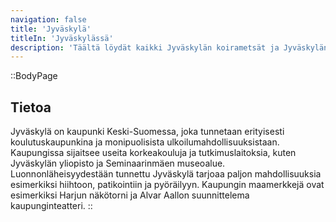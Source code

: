 ```yaml
---
navigation: false
title: 'Jyväskylä'
titleIn: 'Jyväskylässä'
description: 'Täältä löydät kaikki Jyväskylän koirametsät ja Jyväskylän lähellä sjaitsevat koirametsät.'
---
```


::BodyPage
## Tietoa
Jyväskylä on kaupunki Keski-Suomessa, joka tunnetaan erityisesti koulutuskaupunkina ja monipuolisista ulkoilumahdollisuuksistaan. Kaupungissa sijaitsee useita korkeakouluja ja tutkimuslaitoksia, kuten Jyväskylän yliopisto ja Seminaarinmäen museoalue. Luonnonläheisyydestään tunnettu Jyväskylä tarjoaa paljon mahdollisuuksia esimerkiksi hiihtoon, patikointiin ja pyöräilyyn. Kaupungin maamerkkejä ovat esimerkiksi Harjun näkötorni ja Alvar Aallon suunnittelema kaupunginteatteri.
::